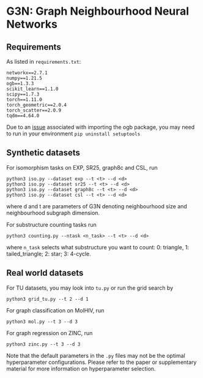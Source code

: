 # G3N: Graph Neighbourhood Neural Networks

## Requirements
As listed in `requirements.txt`:
```
networkx==2.7.1
numpy==1.21.5
ogb==1.3.3
scikit_learn==1.1.0
scipy==1.7.3
torch==1.11.0
torch_geometric==2.0.4
torch_scatter==2.0.9
tqdm==4.64.0
```

Due to an [issue](https://github.com/snap-stanford/ogb/issues/329) associated with importing the ogb package, you may need to run in your environment `pip uninstall setuptools`

## Synthetic datasets
For isomorphism tasks on EXP, SR25, graph8c and CSL, run 
```
python3 iso.py --dataset exp --t <t> --d <d>
python3 iso.py --dataset sr25 --t <t> --d <d>
python3 iso.py --dataset graph8c --t <t> --d <d>
python3 iso.py --dataset csl --t <t> --d <d>
```
where d and t are parameters of G3N denoting neighbourhood size and neighbourhood subgraph dimension.

For substructure counting tasks run 
```
python3 counting.py --ntask <n_task> --t <t> --d <d>
```
where `n_task` selects what substructure you want to count: 0: triangle, 1: tailed_triangle; 2: star; 3: 4-cycle.

## Real world datasets
For TU datasets, you may look into `tu.py` or run the grid search by
```
python3 grid_tu.py --t 2 --d 1
```

For graph classification on MolHIV, run
```
python3 mol.py --t 3 --d 3
```

For graph regression on ZINC, run 
```
python3 zinc.py --t 3 --d 3
```

Note that the default parameters in the `.py` files may not be the optimal hyperparameter configurations. Please refer to the paper or supplementary material for more information on hyperparameter selection.
